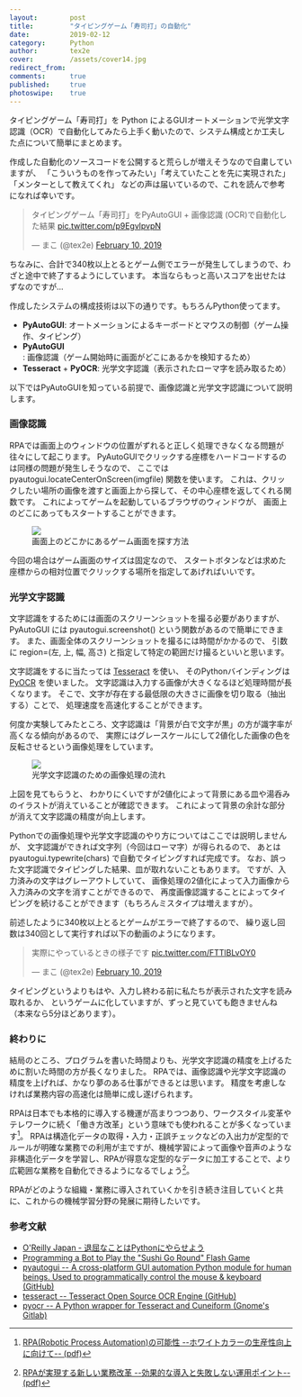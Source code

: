 ```yaml
---
layout:        post
title:         "タイピングゲーム「寿司打」の自動化"
date:          2019-02-12
category:      Python
author:        tex2e
cover:         /assets/cover14.jpg
redirect_from:
comments:      true
published:     true
photoswipe:    true
---
```


タイピングゲーム「寿司打」を Python によるGUIオートメーションで光学文字認識（OCR）で自動化してみたら上手く動いたので、システム構成とか工夫した点について簡単にまとめます。

作成した自動化のソースコードを公開すると荒らしが増えそうなので自粛していますが、
「こういうものを作ってみたい」「考えていたことを先に実現された」「メンターとして教えてくれ」
などの声は届いているので、これを読んで参考になれば幸いです。

<blockquote class="twitter-tweet tw-align-center" data-lang="en"><p lang="ja" dir="ltr">タイピングゲーム「寿司打」をPyAutoGUI + 画像認識 (OCR)で自動化した結果 <a href="https://t.co/p9EgvlpvpN">pic.twitter.com/p9EgvlpvpN</a></p>&mdash; まこ (@tex2e) <a href="https://twitter.com/tex2e/status/1094515194926002177?ref_src=twsrc%5Etfw">February 10, 2019</a></blockquote>
<script async src="https://platform.twitter.com/widgets.js" charset="utf-8"></script>

ちなみに、合計で340枚以上とるとゲーム側でエラーが発生してしまうので、わざと途中で終了するようにしています。
本当ならもっと高いスコアを出せたはずなのですが...

作成したシステムの構成技術は以下の通りです。もちろんPython使ってます。

- **PyAutoGUI**: オートメーションによるキーボードとマウスの制御（ゲーム操作、タイピング）
- **PyAutoGUI**: 画像認識（ゲーム開始時に画面がどこにあるかを検知するため）
- **Tesseract** + **PyOCR**: 光学文字認識（表示されたローマ字を読み取るため）

以下ではPyAutoGUIを知っている前提で、画像認識と光学文字認識について説明します。


### 画像認識

RPAでは画面上のウィンドウの位置がずれると正しく処理できなくなる問題が往々にして起こります。
PyAutoGUIでクリックする座標をハードコードするのは同様の問題が発生しそうなので、
ここでは pyautogui.locateCenterOnScreen(imgfile) 関数を使います。
これは、クリックしたい場所の画像を渡すと画面上から探して、その中心座標を返してくれる関数です。
これによってゲームを起動しているブラウザのウィンドウが、
画面上のどこにあってもスタートすることができます。

<figure>
<img src="{{ site.baseurl }}/media/post/sushiDA/python-auto-SushiDA-1.png" />
<figcaption>画面上のどこかにあるゲーム画面を探す方法</figcaption>
</figure>

今回の場合はゲーム画面のサイズは固定なので、
スタートボタンなどは求めた座標からの相対位置でクリックする場所を指定してあげればいいです。


### 光学文字認識

文字認識をするためには画面のスクリーンショットを撮る必要がありますが、
PyAutoGUI には pyautogui.screenshot() という関数があるので簡単にできます。
また、画面全体のスクリーンショットを撮るには時間がかかるので、
引数に region=(左, 上, 幅, 高さ) と指定して特定の範囲だけ撮るといいと思います。

文字認識をするに当たっては
[Tesseract](https://github.com/tesseract-ocr/tesseract) を使い、
そのPythonバインディングは
[PyOCR](https://gitlab.gnome.org/World/OpenPaperwork/pyocr) を使いました。
文字認識は入力する画像が大きくなるほど処理時間が長くなります。
そこで、文字が存在する最低限の大きさに画像を切り取る（抽出する）ことで、
処理速度を高速化することができます。

何度か実験してみたところ、文字認識は「背景が白で文字が黒」の方が識字率が高くなる傾向があるので、
実際にはグレースケールにして2値化した画像の色を反転させるという画像処理をしています。

<figure>
<img src="{{ site.baseurl }}/media/post/sushiDA/python-auto-SushiDA-2.png" />
<figcaption>光学文字認識のための画像処理の流れ</figcaption>
</figure>

上図を見てもらうと、
わかりにくいですが2値化によって背景にある皿や湯呑みのイラストが消えていることが確認できます。
これによって背景の余計な部分が消えて文字認識の精度が向上します。

Pythonでの画像処理や光学文字認識のやり方についてはここでは説明しませんが、
文字認識ができれば文字列（今回はローマ字）が得られるので、
あとは pyautogui.typewrite(chars) で自動でタイピングすれば完成です。
なお、誤った文字認識でタイピングした結果、皿が取れないこともあります。
ですが、入力済みの文字はグレーアウトしていて、
画像処理の2値化によって入力画像から入力済みの文字を消すことができるので、
再度画像認識することによってタイピングを続けることができます（もちろんミスタイプは増えますが）。

前述したように340枚以上とるとゲームがエラーで終了するので、
繰り返し回数は340回として実行すれば以下の動画のようになります。

<blockquote class="twitter-tweet tw-align-center" data-conversation="none" data-lang="en"><p lang="ja" dir="ltr">実際にやっているときの様子です <a href="https://t.co/FTTlBLvOY0">pic.twitter.com/FTTlBLvOY0</a></p>&mdash; まこ (@tex2e) <a href="https://twitter.com/tex2e/status/1094524783708987392?ref_src=twsrc%5Etfw">February 10, 2019</a></blockquote>
<script async src="https://platform.twitter.com/widgets.js" charset="utf-8"></script>

タイピングというよりもはや、入力し終わる前に私たちが表示された文字を読み取れるか、
というゲームに化していますが、ずっと見ていても飽きませんね（本来なら5分ほどあります）。


### 終わりに

結局のところ、プログラムを書いた時間よりも、光学文字認識の精度を上げるために割いた時間の方が長くなりました。
RPAでは、画像認識や光学文字認識の精度を上げれば、かなり夢のある仕事ができるとは思います。
精度を考慮しなければ業務内容の高速化は簡単に成し遂げられます。

RPAは日本でも本格的に導入する機運が高まりつつあり、ワークスタイル変革やテレワークに続く「働き方改革」という意味でも使われることが多くなっています[^RPA]。
RPAは構造化データの取得・入力・正誤チェックなどの入出力が定型的でルールが明確な業務での利用が主ですが、機械学習によって画像や音声のような非構造化データを学習し、RPAが得意な定型的なデータに加工することで、より広範囲な業務を自動化できるようになるでしょう[^RPA2]。

RPAがどのような組織・業務に導入されていくかを引き続き注目していくと共に、これからの機械学習分野の発展に期待したいです。

[^RPA]: [RPA(Robotic Process Automation)の可能性 --ホワイトカラーの生産性向上に向けて-- (pdf)](https://www.jstage.jst.go.jp/article/jasmin/2017s/0/2017s_201/_pdf/-char/ja)
[^RPA2]: [RPAが実現する新しい業務改革 --効果的な導入と失敗しない運用ポイント-- (pdf)](https://www.nri.com/-/media/Corporate/jp/Files/PDF/knowledge/publication/it_solution/2017/10/ITSF171003.pdf)


### 参考文献

- [O'Reilly Japan - 退屈なことはPythonにやらせよう](https://www.oreilly.co.jp/books/9784873117782/)
- [Programming a Bot to Play the "Sushi Go Round" Flash Game](https://inventwithpython.com/blog/2014/12/17/programming-a-bot-to-play-the-sushi-go-round-flash-game/)
- [pyautogui -- A cross-platform GUI automation Python module for human beings. Used to programmatically control the mouse & keyboard (GitHub)](https://github.com/asweigart/pyautogui)
- [tesseract -- Tesseract Open Source OCR Engine (GitHub)](https://github.com/tesseract-ocr/tesseract)
- [pyocr -- A Python wrapper for Tesseract and Cuneiform (Gnome's Gitlab)](https://gitlab.gnome.org/World/OpenPaperwork/pyocr)
